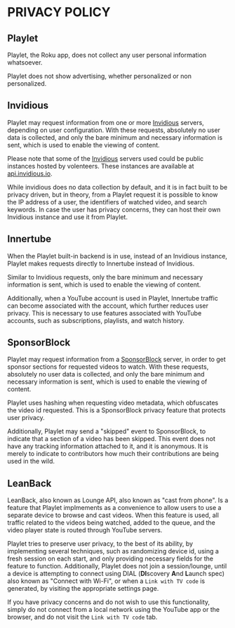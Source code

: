 # PRIVACY POLICY

## Playlet

Playlet, the Roku app, does not collect any user personal information whatsoever.

Playlet does not show advertising, whether personalized or non personalized.

## Invidious

Playlet may request information from one or more [Invidious](https://invidious.io/)
servers, depending on user configuration. With these requests, absolutely no
user data is collected, and only the bare minimum and necessary information
is sent, which is used to enable the viewing of content.

Please note that some of the [Invidious](https://invidious.io/) servers used
could be public instances hosted by volenteers. These instances are available
at [api.invidious.io](https://api.invidious.io/).

While invidious does no data collection by default, and it is in fact built to
be privacy driven, but in theory, from a Playlet request it is possible to
know the IP address of a user, the identifiers of watched video, and search
keywords. In case the user has privacy concerns, they can host their own
Invidious instance and use it from Playlet.

## Innertube

When the Playlet built-in backend is in use, instead of an Invidious instance,
Playlet makes requests directly to Innertube instead of Invidious.

Similar to Invidious requests, only the bare minimum and necessary information
is sent, which is used to enable the viewing of content.

Additionally, when a YouTube account is used in Playlet, Innertube traffic can
become associated with the account, which further reduces user privacy. This
is necessary to use features associated with YouTube accounts, such as
subscriptions, playlists, and watch history.

## SponsorBlock

Playlet may request information from a [SponsorBlock](https://github.com/ajayyy/SponsorBlock)
server, in order to get sponsor sections for requested videos to watch.
With these requests, absolutely no
user data is collected, and only the bare minimum and necessary information
is sent, which is used to enable the viewing of content.

Playlet uses hashing when requesting video metadata, which obfuscates
the video id requested. This is a SponsorBlock privacy feature that protects
user privacy.

Additionally, Playlet may send a "skipped" event to SponsorBlock, to indicate
that a section of a video has been skipped. This event does not have any
tracking information attached to it, and it is anonymous. It is merely to
indicate to contributors how much their contributions are being used in the wild.

## LeanBack

LeanBack, also known as Lounge API, also known as "cast from phone". Is a feature that Playlet implmements as a convenience to allow users to use a separate device to browse and cast videos.
When this feature is used, all traffic related to the videos being watched, added to the queue, and the video player state is routed through YouTube servers.

Playlet tries to preserve user privacy, to the best of its ability, by implementing several techniques, such as randomizing device id, using a fresh session on each start, and only providing necessary fields for the feature to function.
Additionally, Playlet does not join a session/lounge, until a device is attempting to connect using DIAL (**DI**scovery **A**nd **L**aunch spec) also known as "Connect with Wi-Fi", or when a `Link with TV code` is generated, by visiting the appropriate settings page.

If you have privacy concerns and do not wish to use this functionality, simply do not connect from a local network using the YouTube app or the browser, and do not visit the `Link with TV code` tab.
